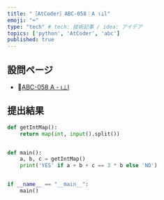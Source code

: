 ```yaml
---
title: "［AtCoder］ABC-058｜A ι⊥l"
emoji: "⌨️"
type: "tech" # tech: 技術記事 / idea: アイデア
topics: ['python', 'AtCoder', 'abc']
published: true
---
```


## 設問ページ

- 🔗[ABC-058 A - ι⊥l](https://atcoder.jp/contests/abc058/tasks/abc058_a)

## 提出結果

```python
def getIntMap():
    return map(int, input().split())


def main():
    a, b, c = getIntMap()
    print('YES' if a + b + c == 3 * b else 'NO')


if __name__ == "__main__":
    main()
```
